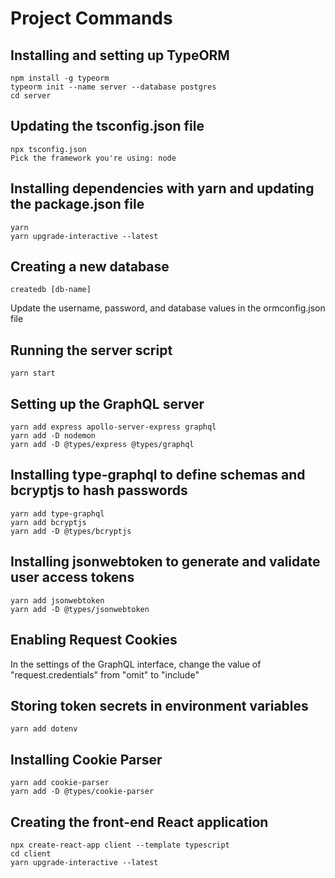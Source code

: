 # Project Commands

## Installing and setting up TypeORM
```
npm install -g typeorm
typeorm init --name server --database postgres
cd server
```

## Updating the tsconfig.json file
```
npx tsconfig.json
Pick the framework you're using: node
```

## Installing dependencies with yarn and updating the package.json file
```
yarn
yarn upgrade-interactive --latest
```

## Creating a new database
```
createdb [db-name]
```
Update the username, password, and database values in the ormconfig.json file

## Running the server script 
```
yarn start
```

## Setting up the GraphQL server
```
yarn add express apollo-server-express graphql
yarn add -D nodemon
yarn add -D @types/express @types/graphql
```

## Installing type-graphql to define schemas and bcryptjs to hash passwords
```
yarn add type-graphql
yarn add bcryptjs
yarn add -D @types/bcryptjs
```

## Installing jsonwebtoken to generate and validate user access tokens
```
yarn add jsonwebtoken
yarn add -D @types/jsonwebtoken
```

## Enabling Request Cookies
In the settings of the GraphQL interface, change the value of "request.credentials" from "omit" to "include"

## Storing token secrets in environment variables
```
yarn add dotenv
```

## Installing Cookie Parser
```
yarn add cookie-parser
yarn add -D @types/cookie-parser
```

## Creating the front-end React application
```
npx create-react-app client --template typescript
cd client
yarn upgrade-interactive --latest
```
